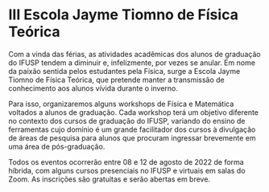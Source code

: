 # III Escola Jayme Tiomno de Física Teórica

Com a vinda das férias, as atividades acadêmicas dos alunos de graduação do IFUSP tendem a diminuir e, infelizmente, por vezes se anular. Em nome da paixão sentida pelos estudantes pela Física, surge a Escola Jayme Tiomno de Física Teórica, que pretende manter a transmissão de conhecimento aos alunos vívida durante o inverno.

Para isso, organizaremos alguns workshops de Física e Matemática voltados a alunos de graduação. Cada workshop terá um objetivo diferente no contexto dos cursos de graduação do IFUSP, variando do ensino de ferramentas cujo domínio é um grande facilitador dos cursos à divulgação de áreas de pesquisa para alunos que procuram ingressar brevemente em uma área de pós-graduação.

Todos os eventos ocorrerão entre 08 e 12 de agosto de 2022 de forma híbrida, com alguns cursos presenciais no IFUSP e virtuais em salas do Zoom. As inscrições são gratuitas e serão abertas em breve.
